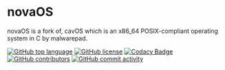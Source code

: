 # novaOS
novaOS is a fork of, cavOS which is an x86_64 POSIX-compliant operating system in C by malwarepad.

[![GitHub top language](https://img.shields.io/github/languages/top/novafurry/novaOS?logo=c&label=)](https://github.com/novafurry/novaOS/blob/master/src/kernel/Makefile)
[![GitHub license](https://img.shields.io/github/license/novafurry/novaOS)](https://github.com/novafurry/novaOS/blob/master/LICENSE)
[![Codacy Badge](https://app.codacy.com/project/badge/Grade/85b7b1d7493544fb8175f73686663979)](https://app.codacy.com/gh/novafurry/nKernel/dashboard?utm_source=gh&utm_medium=referral&utm_content=&utm_campaign=Badge_grade)
[![GitHub contributors](https://img.shields.io/github/contributors/novafurry/novaOS)](https://github.com/novafurry/novaOS/graphs/contributors)
[![GitHub commit activity](https://img.shields.io/github/commit-activity/m/novafurry/novaOS)](https://github.com/novafurry/novaOS/commits)

